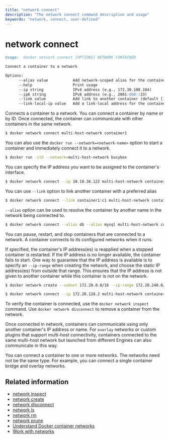 ```yaml
---
title: "network connect"
description: "The network connect command description and usage"
keywords: "network, connect, user-defined"
---
```


<!-- This file is maintained within the docker/docker Github
     repository at https://github.com/docker/docker/. Make all
     pull requests against that repo. If you see this file in
     another repository, consider it read-only there, as it will
     periodically be overwritten by the definitive file. Pull
     requests which include edits to this file in other repositories
     will be rejected.
-->

# network connect

```markdown
Usage:  docker network connect [OPTIONS] NETWORK CONTAINER

Connect a container to a network

Options:
      --alias value           Add network-scoped alias for the container (default [])
      --help                  Print usage
      --ip string             IPv4 address (e.g., 172.30.100.104)
      --ip6 string            IPv6 address (e.g., 2001:db8::33)
      --link value            Add link to another container (default [])
      --link-local-ip value   Add a link-local address for the container (default [])
```

Connects a container to a network. You can connect a container by name
or by ID. Once connected, the container can communicate with other containers in
the same network.

```bash
$ docker network connect multi-host-network container1
```

You can also use the `docker run --network=<network-name>` option to start a container and immediately connect it to a network.

```bash
$ docker run -itd --network=multi-host-network busybox
```

You can specify the IP address you want to be assigned to the container's interface.

```bash
$ docker network connect --ip 10.10.36.122 multi-host-network container2
```

You can use `--link` option to link another container with a preferred alias

```bash
$ docker network connect --link container1:c1 multi-host-network container2
```

`--alias` option can be used to resolve the container by another name in the network
being connected to.

```bash
$ docker network connect --alias db --alias mysql multi-host-network container2
```
You can pause, restart, and stop containers that are connected to a network.
A container connects to its configured networks when it runs.

If specified, the container's IP address(es) is reapplied when a stopped
container is restarted. If the IP address is no longer available, the container
fails to start. One way to guarantee that the IP address is available is
to specify an `--ip-range` when creating the network, and choose the static IP
address(es) from outside that range. This ensures that the IP address is not
given to another container while this container is not on the network.

```bash
$ docker network create --subnet 172.20.0.0/16 --ip-range 172.20.240.0/20 multi-host-network
```

```bash
$ docker network connect --ip 172.20.128.2 multi-host-network container2
```

To verify the container is connected, use the `docker network inspect` command. Use `docker network disconnect` to remove a container from the network.

Once connected in network, containers can communicate using only another
container's IP address or name. For `overlay` networks or custom plugins that
support multi-host connectivity, containers connected to the same multi-host
network but launched from different Engines can also communicate in this way.

You can connect a container to one or more networks. The networks need not be the same type. For example, you can connect a single container bridge and overlay networks.

## Related information

* [network inspect](network_inspect.md)
* [network create](network_create.md)
* [network disconnect](network_disconnect.md)
* [network ls](network_ls.md)
* [network rm](network_rm.md)
* [network prune](network_prune.md)
* [Understand Docker container networks](https://docs.docker.com/engine/userguide/networking/)
* [Work with networks](https://docs.docker.com/engine/userguide/networking/work-with-networks/)
